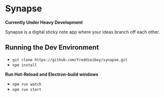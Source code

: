 # Synapse

**Currently Under Heavy Development**

Synapse is a digital sticky note app where your ideas branch off each other.

## Running the Dev Environment
- `git clone https://github.com/freddieiboy/synapse.git`
- `npm install`

**Run Hot-Reload and Electron-build windows**
- `npm run watch`
- `npm run start`
